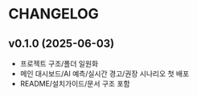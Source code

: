 # CHANGELOG

## v0.1.0 (2025-06-03)
- 프로젝트 구조/폴더 일원화
- 메인 대시보드/AI 예측/실시간 경고/권장 시나리오 첫 배포
- README/설치가이드/문서 구조 포함

